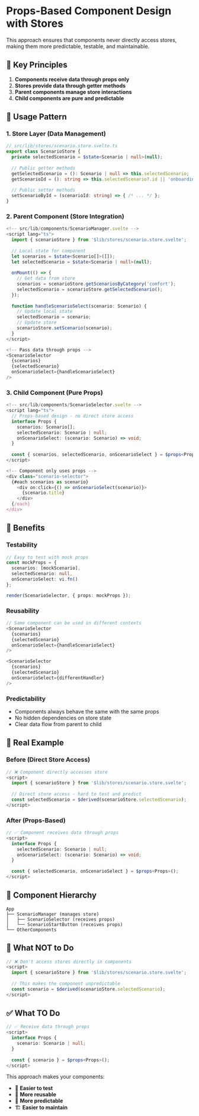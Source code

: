 # Props-Based Component Design with Stores

This approach ensures that components never directly access stores, making them more predictable, testable, and maintainable.

## 🎯 **Key Principles**

1. **Components receive data through props only**
2. **Stores provide data through getter methods**
3. **Parent components manage store interactions**
4. **Child components are pure and predictable**

## 🚀 **Usage Pattern**

### 1. **Store Layer** (Data Management)
```typescript
// src/lib/stores/scenario.store.svelte.ts
export class ScenarioStore {
  private selectedScenario = $state<Scenario | null>(null);
  
  // Public getter methods
  getSelectedScenario = (): Scenario | null => this.selectedScenario;
  getScenarioId = (): string => this.selectedScenario?.id || 'onboarding-welcome';
  
  // Public setter methods
  setScenarioById = (scenarioId: string) => { /* ... */ };
}
```

### 2. **Parent Component** (Store Integration)
```typescript
<!-- src/lib/components/ScenarioManager.svelte -->
<script lang="ts">
  import { scenarioStore } from '$lib/stores/scenario.store.svelte';
  
  // Local state for component
  let scenarios = $state<Scenario[]>([]);
  let selectedScenario = $state<Scenario | null>(null);
  
  onMount(() => {
    // Get data from store
    scenarios = scenarioStore.getScenariosByCategory('comfort');
    selectedScenario = scenarioStore.getSelectedScenario();
  });
  
  function handleScenarioSelect(scenario: Scenario) {
    // Update local state
    selectedScenario = scenario;
    // Update store
    scenarioStore.setScenario(scenario);
  }
</script>

<!-- Pass data through props -->
<ScenarioSelector
  {scenarios}
  {selectedScenario}
  onScenarioSelect={handleScenarioSelect}
/>
```

### 3. **Child Component** (Pure Props)
```typescript
<!-- src/lib/components/ScenarioSelector.svelte -->
<script lang="ts">
  // Props-based design - no direct store access
  interface Props {
    scenarios: Scenario[];
    selectedScenario: Scenario | null;
    onScenarioSelect: (scenario: Scenario) => void;
  }
  
  const { scenarios, selectedScenario, onScenarioSelect } = $props<Props>();
</script>

<!-- Component only uses props -->
<div class="scenario-selector">
  {#each scenarios as scenario}
    <div on:click={() => onScenarioSelect(scenario)}>
      {scenario.title}
    </div>
  {/each}
</div>
```

## 🔧 **Benefits**

### **Testability**
```typescript
// Easy to test with mock props
const mockProps = {
  scenarios: [mockScenario],
  selectedScenario: null,
  onScenarioSelect: vi.fn()
};

render(ScenarioSelector, { props: mockProps });
```

### **Reusability**
```typescript
// Same component can be used in different contexts
<ScenarioSelector
  {scenarios}
  {selectedScenario}
  onScenarioSelect={handleScenarioSelect}
/>

<ScenarioSelector
  {scenarios}
  {selectedScenario}
  onScenarioSelect={differentHandler}
/>
```

### **Predictability**
- Components always behave the same with the same props
- No hidden dependencies on store state
- Clear data flow from parent to child

## 📱 **Real Example**

### **Before (Direct Store Access)**
```typescript
// ❌ Component directly accesses store
<script>
  import { scenarioStore } from '$lib/stores/scenario.store.svelte';
  
  // Direct store access - hard to test and predict
  const selectedScenario = $derived(scenarioStore.selectedScenario);
</script>
```

### **After (Props-Based)**
```typescript
// ✅ Component receives data through props
<script>
  interface Props {
    selectedScenario: Scenario | null;
    onScenarioSelect: (scenario: Scenario) => void;
  }
  
  const { selectedScenario, onScenarioSelect } = $props<Props>();
</script>
```

## 🎨 **Component Hierarchy**

```
App
├── ScenarioManager (manages store)
│   ├── ScenarioSelector (receives props)
│   └── ScenarioStartButton (receives props)
└── OtherComponents
```

## 🚫 **What NOT to Do**

```typescript
// ❌ Don't access stores directly in components
<script>
  import { scenarioStore } from '$lib/stores/scenario.store.svelte';
  
  // This makes the component unpredictable
  const scenario = $derived(scenarioStore.selectedScenario);
</script>
```

## ✅ **What TO Do**

```typescript
// ✅ Receive data through props
<script>
  interface Props {
    scenario: Scenario | null;
  }
  
  const { scenario } = $props<Props>();
</script>
```

This approach makes your components:
- 🧪 **Easier to test**
- 🔄 **More reusable**
- 📱 **More predictable**
- 🏗️ **Easier to maintain**
